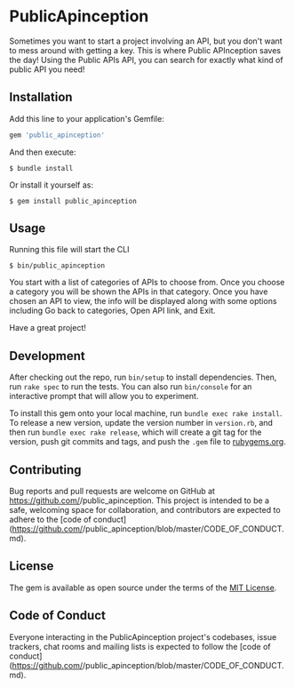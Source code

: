 # PublicApinception

Sometimes you want to start a project involving an API, but you don't want to mess around with getting a key. This is where Public APInception saves the day! Using the Public APIs API, you can search for exactly what kind of public API you need!

## Installation

Add this line to your application's Gemfile:

```ruby
gem 'public_apinception'
```

And then execute:

    $ bundle install

Or install it yourself as:

    $ gem install public_apinception

## Usage

Running this file will start the CLI

    $ bin/public_apinception

 You start with a list of categories of APIs to choose from. Once you choose a category you will be shown the APIs in that category. Once you have chosen an API to view, the info will be displayed along with some options including Go back to categories, Open API link, and Exit. 

 Have a great project!

## Development

After checking out the repo, run `bin/setup` to install dependencies. Then, run `rake spec` to run the tests. You can also run `bin/console` for an interactive prompt that will allow you to experiment.

To install this gem onto your local machine, run `bundle exec rake install`. To release a new version, update the version number in `version.rb`, and then run `bundle exec rake release`, which will create a git tag for the version, push git commits and tags, and push the `.gem` file to [rubygems.org](https://rubygems.org).

## Contributing

Bug reports and pull requests are welcome on GitHub at https://github.com/<github username>/public_apinception. This project is intended to be a safe, welcoming space for collaboration, and contributors are expected to adhere to the [code of conduct](https://github.com/<github username>/public_apinception/blob/master/CODE_OF_CONDUCT.md).


## License

The gem is available as open source under the terms of the [MIT License](https://opensource.org/licenses/MIT).

## Code of Conduct

Everyone interacting in the PublicApinception project's codebases, issue trackers, chat rooms and mailing lists is expected to follow the [code of conduct](https://github.com/<github username>/public_apinception/blob/master/CODE_OF_CONDUCT.md).

